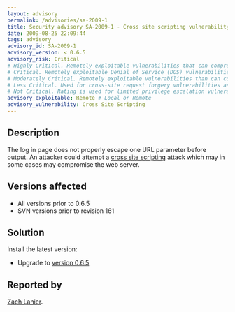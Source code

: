 ```yaml
---
layout: advisory
permalink: /advisories/sa-2009-1
title: Security advisory SA-2009-1 - Cross site scripting vulnerability
date: 2009-08-25 22:09:44
tags: advisory
advisory_id: SA-2009-1
advisory_version: < 0.6.5
advisory_risk: Critical
# Highly Critical. Remotely exploitable vulnerabilities that can compromise the system. Interaction is not normally required for this exploit to be successful. Exploits have occurred to systems. Includes: Local file inclusion on Windows, Impersonation, privilege escalation
# Critical. Remotely exploitable Denial of Service (DOS) vulnerabilities that can compromise the system but do require user interaction. Vulnerabilities that allow may allow anonymous users (i.e. users not registered at the site) to log in as a site user or take administrative actions. Interaction (such as an administrator viewing a particular page) may be required for this exploit to be successful, or in cases where interaction is not required (such as CSRF) the exploit causes only minor damage. Includes: OpenID impersonation, SQL injection
# Moderately Critical. Remotely exploitable vulnerabilities than can compromise the system. Interaction (such as an administrator viewing a particular page) is required for this exploit to be successful. Exploits have not yet occurred on systems when vulnerability was disclosed. The exploit requires the user to be registered at the site and have some non-default permission, such as creating content. Includes: Cross Site Scripting, Access bypass
# Less Critical. Used for cross-site request forgery vulnerabilities as well as privilege escalation vulnerabilities which require complex chains of events. This rating also includes vulnerabilities which might expose sensitive data to local users. Includes: Session fixation, Cross site request forgery
# Not Critical. Rating is used for limited privilege escalation vulnerabilities and locally Denial of Service (DOS) vulnerabilities. Include: Access bypass
advisory_exploitable: Remote # Local or Remote 
advisory_vulnerability: Cross Site Scripting
---
```


## Description

The log in page does not properly escape one URL parameter before output. An attacker could attempt a [cross site scripting](http://en.wikipedia.org/wiki/Cross-site_scripting)
attack which may in some cases may compromise the web server.

## Versions affected

 * All versions prior to 0.6.5
 * SVN versions prior to revision 161

## Solution

Install the latest version:

 * Upgrade to [version 0.6.5](/download)

## Reported by

[Zach Lanier](https://sourceforge.net/users/bquine/).